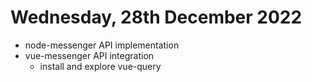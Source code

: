 # Wednesday, 28th December 2022

- node-messenger API implementation
- vue-messenger API integration
  - install and explore vue-query
